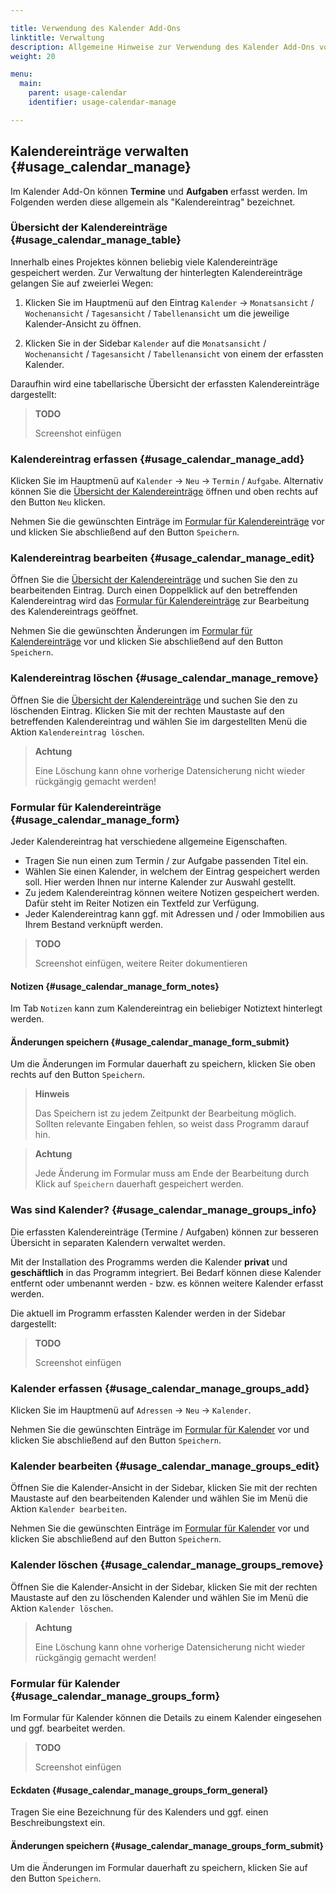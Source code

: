 ```yaml
---

title: Verwendung des Kalender Add-Ons
linktitle: Verwaltung
description: Allgemeine Hinweise zur Verwendung des Kalender Add-Ons von OpenEstate-ImmoTool…
weight: 20

menu:
  main:
    parent: usage-calendar
    identifier: usage-calendar-manage

---
```


## Kalendereinträge verwalten {#usage_calendar_manage}

Im Kalender Add-On können **Termine** und **Aufgaben** erfasst werden. Im Folgenden werden diese allgemein als "Kalendereintrag" bezeichnet.


### Übersicht der Kalendereinträge {#usage_calendar_manage_table}

Innerhalb eines Projektes können beliebig viele Kalendereinträge gespeichert werden. Zur Verwaltung der hinterlegten Kalendereinträge gelangen Sie auf zweierlei Wegen:

1.  Klicken Sie im Hauptmenü auf den Eintrag `Kalender` → `Monatsansicht` / `Wochenansicht` / `Tagesansicht` / `Tabellenansicht` um die jeweilige Kalender-Ansicht zu öffnen.

2.  Klicken Sie in der Sidebar `Kalender` auf die `Monatsansicht` / `Wochenansicht` / `Tagesansicht` / `Tabellenansicht` von einem der erfassten Kalender.

Daraufhin wird eine tabellarische Übersicht der erfassten Kalendereinträge dargestellt:

> **TODO**
>
> Screenshot einfügen


### Kalendereintrag erfassen {#usage_calendar_manage_add}

Klicken Sie im Hauptmenü auf `Kalender` → `Neu` → `Termin` / `Aufgabe`. Alternativ können Sie die [Übersicht der Kalendereinträge](#usage_calendar_manage_table) öffnen und oben rechts auf den Button `Neu` klicken.

Nehmen Sie die gewünschten Einträge im [Formular für Kalendereinträge](#usage_calendar_manage_form) vor und klicken Sie abschließend auf den Button `Speichern`.


### Kalendereintrag bearbeiten {#usage_calendar_manage_edit}

Öffnen Sie die [Übersicht der Kalendereinträge](#usage_calendar_manage_table) und suchen Sie den zu bearbeitenden Eintrag. Durch einen Doppelklick auf den betreffenden Kalendereintrag wird das [Formular für Kalendereinträge](#usage_calendar_manage_form) zur Bearbeitung des Kalendereintrags geöffnet.

Nehmen Sie die gewünschten Änderungen im [Formular für Kalendereinträge](#usage_calendar_manage_form) vor und klicken Sie abschließend auf den Button `Speichern`.


### Kalendereintrag löschen {#usage_calendar_manage_remove}

Öffnen Sie die [Übersicht der Kalendereinträge](#usage_calendar_manage_table) und suchen Sie den zu löschenden Eintrag. Klicken Sie mit der rechten Maustaste auf den betreffenden Kalendereintrag und wählen Sie im dargestellten Menü die Aktion `Kalendereintrag löschen`.

> **Achtung**
>
> Eine Löschung kann ohne vorherige Datensicherung nicht wieder rückgängig gemacht werden!


### Formular für Kalendereinträge {#usage_calendar_manage_form}

Jeder Kalendereintrag hat verschiedene allgemeine Eigenschaften.

-   Tragen Sie nun einen zum Termin / zur Aufgabe passenden Titel ein.
-   Wählen Sie einen Kalender, in welchem der Eintrag gespeichert werden soll. Hier werden Ihnen nur interne Kalender zur Auswahl gestellt.
-   Zu jedem Kalendereintrag können weitere Notizen gespeichert werden. Dafür steht im Reiter Notizen ein Textfeld zur Verfügung.
-   Jeder Kalendereintrag kann ggf. mit Adressen und / oder Immobilien aus Ihrem Bestand verknüpft werden.

> **TODO**
>
> Screenshot einfügen, weitere Reiter dokumentieren


#### Notizen {#usage_calendar_manage_form_notes}

Im Tab `Notizen` kann zum Kalendereintrag ein beliebiger Notiztext hinterlegt werden.


#### Änderungen speichern {#usage_calendar_manage_form_submit}

Um die Änderungen im Formular dauerhaft zu speichern, klicken Sie oben rechts auf den Button `Speichern`.

> **Hinweis**
>
> Das Speichern ist zu jedem Zeitpunkt der Bearbeitung möglich. Sollten relevante Eingaben fehlen, so weist dass Programm darauf hin.

> **Achtung**
>
> Jede Änderung im Formular muss am Ende der Bearbeitung durch Klick auf `Speichern` dauerhaft gespeichert werden.


### Was sind Kalender? {#usage_calendar_manage_groups_info}

Die erfassten Kalendereinträge (Termine / Aufgaben) können zur besseren Übersicht in separaten Kalendern verwaltet werden.

Mit der Installation des Programms werden die Kalender **privat** und **geschäftlich** in das Programm integriert. Bei Bedarf können diese Kalender entfernt oder umbenannt werden - bzw. es können weitere Kalender erfasst werden.

Die aktuell im Programm erfassten Kalender werden in der Sidebar dargestellt:

> **TODO**
>
> Screenshot einfügen


### Kalender erfassen {#usage_calendar_manage_groups_add}

Klicken Sie im Hauptmenü auf `Adressen` → `Neu` → `Kalender`.

Nehmen Sie die gewünschten Einträge im [Formular für Kalender](#usage_calendar_manage_groups_form) vor und klicken Sie abschließend auf den Button `Speichern`.


### Kalender bearbeiten {#usage_calendar_manage_groups_edit}

Öffnen Sie die Kalender-Ansicht in der Sidebar, klicken Sie mit der rechten Maustaste auf den bearbeitenden Kalender und wählen Sie im Menü die Aktion `Kalender bearbeiten`.

Nehmen Sie die gewünschten Einträge im [Formular für Kalender](#usage_calendar_manage_groups_form) vor und klicken Sie abschließend auf den Button `Speichern`.


### Kalender löschen {#usage_calendar_manage_groups_remove}

Öffnen Sie die Kalender-Ansicht in der Sidebar, klicken Sie mit der rechten Maustaste auf den zu löschenden Kalender und wählen Sie im Menü die Aktion `Kalender löschen`.

> **Achtung**
>
> Eine Löschung kann ohne vorherige Datensicherung nicht wieder rückgängig gemacht werden!


### Formular für Kalender {#usage_calendar_manage_groups_form}

Im Formular für Kalender können die Details zu einem Kalender eingesehen und ggf. bearbeitet werden.

> **TODO**
>
> Screenshot einfügen


#### Eckdaten {#usage_calendar_manage_groups_form_general}

Tragen Sie eine Bezeichnung für des Kalenders und ggf. einen Beschreibungstext ein.


#### Änderungen speichern {#usage_calendar_manage_groups_form_submit}

Um die Änderungen im Formular dauerhaft zu speichern, klicken Sie auf den Button `Speichern`.
